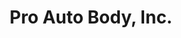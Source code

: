 ---
title: "Pro Auto Body, Inc."
url: /mansfield/pro-auto-body-inc-park-avenue-east/
shop: Autowerkstatt
---